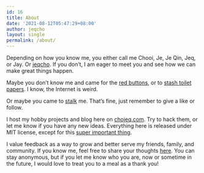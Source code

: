 ```yaml
---
id: 16
title: About
date: '2021-08-12T05:47:29+08:00'
author: jeqcho
layout: single
permalink: /about/
---
```


Depending on how you know me, you either call me Chooi, Je, Je Qin, Jeq, or Jay. Or [jeqcho](https://codeforces.com/profile/jeqcho). If you don’t, I am eager to meet you and see how we can make great things happen.

Maybe you don’t know me and came for the [red buttons](https://red-buttons.chojeq.com), or to [stash toilet papers](https://archive.chojeq.com/coronapaper/). I know, the Internet is weird.

Or maybe you came to [stalk](http://stalk.chojeq.com) me. That’s fine, just remember to give a like or follow.

I host my hobby projects and blog here on [chojeq.com](https://chojeq.com). Try to hack them, or let me know if you have any new ideas. Everything here is released under MIT license, except for this [super important thing](https://chojeq.com/super-important-thing.html).

I value feedback as a way to grow and better serve my friends, family, and community. If you know me, feel free to share your thoughts [here](/feedback). You can stay anonymous, but if you let me know who you are, now or sometime in the future, I would love to treat you to a meal as a thank you!